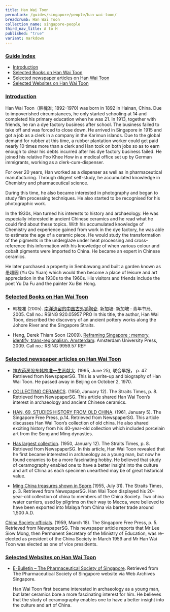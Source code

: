 ```yaml
---
title: Han Wai Toon
permalink: /guides/singapore/people/han-wai-toon/
breadcrumb: Han Wai Toon
collection_name: singapore-people
third_nav_title: A to H
published: "true"
variant: markdown
---
```

### <u>Guide Index</u>

* [Introduction](#introduction)
* [Selected Books on Han Wai Toon](#selected-books-on-han-wai-toon)
* [Selected newspaper articles on Han Wai Toon](#selected-newspaper-articles-on-han-wai-toon)
* [Selected Websites on Han Wai Toon](#selected-websites-on-han-wai-toon)

### <u>Introduction</u>

Han Wai Toon（韩槐准; 1892–1970) was born in 1892 in Hainan, China. Due to impoverished circumstances, he only started schooling at 14 and completed his primary education when he was 21. In 1913, together with friends, he ran a dye factory business after school. The business failed to take off and was forced to close down. He arrived in Singapore in 1915 and got a job as a clerk in a company in the Karimun islands. Due to the global demand for rubber at this time, a rubber plantation worker could get paid nearly 10 times more than a clerk and Han took on both jobs so as to earn enough to clear his debts incurred after his dye factory business failed. He joined his relative Foo Khee How in a medical office set up by German immigrants, working as a clerk-cum-dispenser.

For over 20 years, Han worked as a dispenser as well as in pharmaceutical manufacturing. Through diligent self-study, he accumulated knowledge in Chemistry and pharmaceutical science.

During this time, he also became interested in photography and began to study film processing techniques. He also started to be recognised for his photographic work.

In the 1930s, Han turned his interests to history and archaeology. He was especially interested in ancient Chinese ceramics and he read what he could find about these topics. With his accumulated knowledge of Chemistry and experience gained from work in the dye factory, he was able to estimate the age of a ceramic piece. He would study the transformation of the pigments in the underglaze under heat processing and cross-reference this information with his knowledge of when various colour and cobalt pigments were imported to China. He became an expert in Chinese ceramics.

He later purchased a property in Sembawang and built a garden known as 愚趣园 (Yu Qu Yuan) which would then become a place of leisure and art appreciation in the 1930s to the 1960s. His visitors and friends include the poet Yu Da Fu and the painter Xu Bei Hong.

### <u>Selected Books on Han Wai Toon</u>

* 韩槐准 (2005). [南洋遗留的中国古外销陶瓷](http://eservice.nlb.gov.sg/item_holding_s.aspx?bid=12665392).  新加坡: 新加坡 : 青年书局, 2005.
Call no.: RSING 920.05957 PRO
In this title, the author, Han Wai Toon, described the discovery of an ancient pottery works along the Johore River and the Singapore Straits.


* Heng, Derek Thiam Soon (2009). [Reframing Singapore : memory, identify, trans-regionalism. Amsterdam](http://eservice.nlb.gov.sg/item_holding_s.aspx?bid=13193908): Amsterdam University Press, 2009.
Call no.: RSING 9959.57 REF


### <u>Selected newspaper articles on Han Wai Toon</u>

* [神农药房股东韩槐准一生贡献大](http://eresources.nlb.gov.sg/newspapers/Digitised/Article/lhzb19950625-1.2.73.2?ST=1&amp;AT=search&amp;k=%22%E9%9F%A9%E6%A7%90%E5%87%86%E2%80%9C&amp;QT=%22???%22&amp;oref=article). (1995, June 25), 联合早报， p. 47. Retrieved from NewspaperSG.
This is a write-up and biography of Han Wai Toon. He passed away in Beijing on October 2, 1970.


* [COLLECTING CERAMICS](http://eresources.nlb.gov.sg/newspapers/Digitised/Article/straitstimes19500112-1.2.120?ST=1&amp;AT=search&amp;k=%22Han%20Wai%20Toon%22&amp;QT=%22hanwaitoon%22&amp;oref=article). (1950, January 12). The Straits Times, p. 8. Retrieved from NewspaperSG.
This article shared Han Wai Toon’s interest in archaeology and ancient Chinese ceramics.


* [HAN, 69, STUDIES HISTORY FROM OLD CHINA](http://eresources.nlb.gov.sg/newspapers/Digitised/Article/freepress19610105-1.2.114). (1961, January 5). The Singapore Free Press, p.14.  Retrieved from NewspaperSG.
This article discusses Han Wai Toon’s collection of old china. He also shared exciting history from his 40-year-old collection which included porcelain art from the Song and Ming dynasties.


* [Has largest collection](http://eresources.nlb.gov.sg/newspapers/Digitised/Article/straitstimes19500112-1.2.121). (1950, January 12). The Straits Times, p. 8. Retrieved from NewspaperSG.
In this article, Han Wai Toon revealed that he first became interested in archaeology as a young man, but now he found ceramics to be a more fascinating hobby. He believed that study of ceramography enabled one to have a better insight into the culture and art of China as each specimen unearthed may be of great historical value.


* [Ming China treasures shown in Spore](http://eresources.nlb.gov.sg/newspapers/Digitised/Article/straitstimes19550731-1.2.27).(1955, July 31). The Straits Times, p. 3. Retrieved from NewspaperSG.
Han Wai Toon displayed his 20-year-old collection of china to members of the China Society. Two china water carriers, used by pilgrims on their way to Mecca, were believed to have been exported into Malaya from China via barter trade around 1,500 A.D.


[China Society officials](http://eresources.nlb.gov.sg/newspapers/Digitised/Article/freepress19590318-1.2.37). (1959, March 18). The Singapore Free Press, p. 5. Retrieved from NewspaperSG.
This newspaper article reports that Mr Lee Siow Mong, then Permanent Secretary of the Ministry of Education, was re-elected as president of the China Society in March 1959 and Mr Han Wai Toon was elected as one of vice presidents.


### <u>Selected Websites on Han Wai Toon</u>

* [E-Bulletin – The Pharmaceutical Society of Singapore](https://eresources.nlb.gov.sg/webarchives/search-result/pharmaceutical%20society%20of%20singapore%20e-bulletin%20issue%20no.27). Retrieved from The Pharmaceutical Society of Singapore website via Web Archives Singapore.
 
  Han Wai Toon first became interested in archaeology as a young man, but later ceramics bore a more fascinating interest for him. He believes that the study of ceramography enables one to have a better insight into the culture and art of China.
